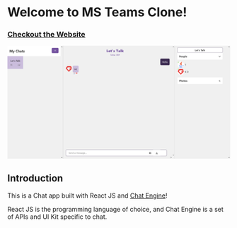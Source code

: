 # Welcome to MS Teams Clone!

### [Checkout the Website](peptalk.netlify.app)

![Teams Build with Chat Engine](https://github.com/amfaymos/peptalk/blob/main/src/peptalk.png)

## Introduction

This is a Chat app built with React JS and [Chat Engine](https://chatengine.io)!

React JS is the programming language of choice, and Chat Engine is a set of APIs and UI Kit specific to chat.


